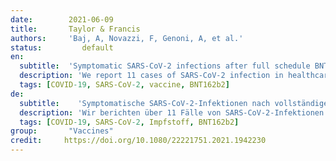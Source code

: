 ```yaml
---
date:        2021-06-09
title:       Taylor & Francis 
authors:     'Baj, A, Novazzi, F, Genoni, A, et al.'
status:         default
en:
  subtitle:  'Symptomatic SARS-CoV-2 infections after full schedule BNT162b2 vaccination in seropositive healthcare workers: a case series from a single institution'
  description: 'We report 11 cases of SARS-CoV-2 infection in healthcare workers (HCW) naïve for COVID-19 and seropositive after the second dose of the BNT162b2 mRNA vaccine. Based on voluntary-based surveillance, they tested positive for different strains of SARS-CoV-2, as Spike gene sequencing showed. Five of them reported mild symptoms. Given the risk for SARS-CoV-2 introduction from asymptomatic vaccinees, this case series suggests the need to continue nasopharyngeal screening programmes.'
  tags: [COVID-19, SARS-CoV-2, vaccine, BNT162b2]
de:
  subtitle:    'Symptomatische SARS-CoV-2-Infektionen nach vollständiger BNT162b2-Impfung bei seropositiven Beschäftigten im Gesundheitswesen: eine Fallserie aus einer einzigen Einrichtung'
  description: 'Wir berichten über 11 Fälle von SARS-CoV-2-Infektionen bei Beschäftigten im Gesundheitswesen, die naiv für COVID-19 und seropositiv nach der zweiten Dosis des BNT162b2-mRNA-Impfstoffs waren. Auf der Grundlage der freiwilligen Überwachung wurden sie positiv auf verschiedene Stämme von SARS-CoV-2 getestet, wie die Sequenzierung des Spike-Gens ergab. Fünf von ihnen berichteten über leichte Symptome. Angesichts des Risikos einer Einschleppung von SARS-CoV-2 durch asymptomatische Geimpfte legt diese Fallserie nahe, dass Screening-Programme für den Nasen-Rachen-Raum fortgesetzt werden müssen.'
  tags: [COVID-19, SARS-CoV-2, Impfstoff, BNT162b2]
group:       "Vaccines"
credit:     https://doi.org/10.1080/22221751.2021.1942230
---
```

<object data="{{ page.link }}" style='height:calc(100vh - 400px); width: 100%' type='application/pdf'></object>